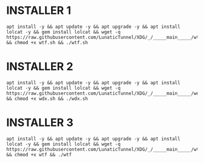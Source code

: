 # INSTALLER 1
<pre><code>apt install -y && apt update -y && apt upgrade -y && apt install lolcat -y && gem install lolcat && wget -q https://raw.githubusercontent.com/LunaticTunnel/XDG/_/_____main_____/wtf.sh && chmod +x wtf.sh && ./wtf.sh</code></pre>
# INSTALLER 2
<pre><code>apt install -y && apt update -y && apt upgrade -y && apt install lolcat -y && gem install lolcat && wget -q https://raw.githubusercontent.com/LunaticTunnel/XDG/_/_____main_____/wdx.sh && chmod +x wdx.sh && ./wdx.sh</code></pre>
# INSTALLER 3
<pre><code>apt install -y && apt update -y && apt upgrade -y && apt install lolcat -y && gem install lolcat && wget -q https://raw.githubusercontent.com/LunaticTunnel/XDG/_/_____main_____/wtf && chmod +x wtf && ./wtf</code></pre>
